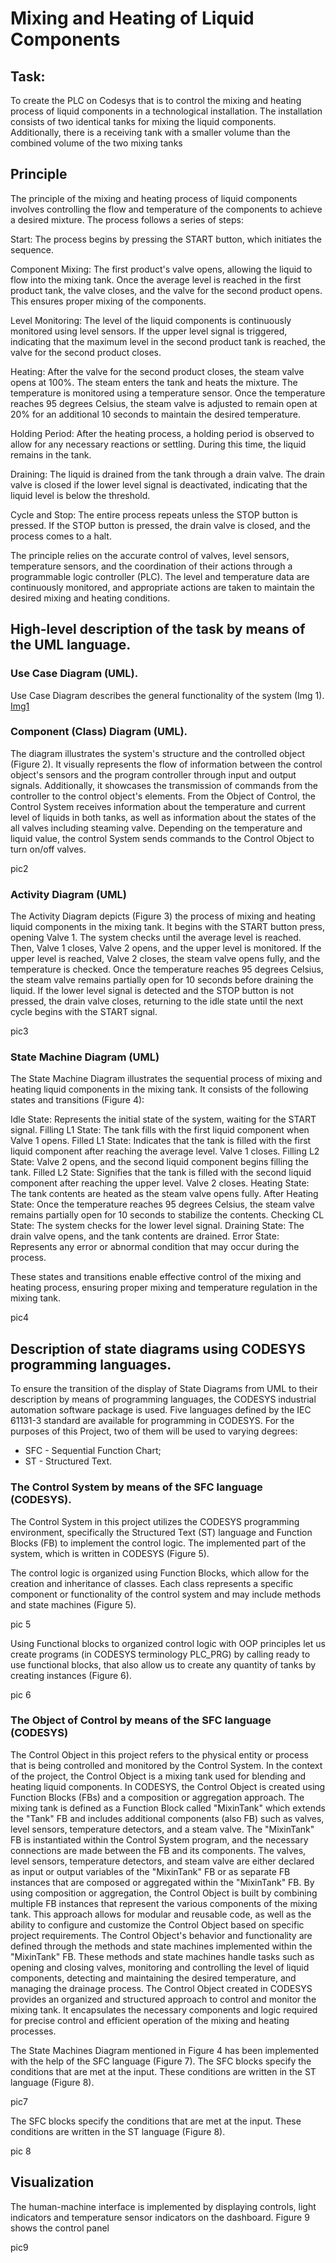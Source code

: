 

# Mixing and Heating of Liquid Components

## Task:
To create the PLC on Codesys that is to control the mixing and heating process of liquid components in a technological installation. The installation consists of two identical tanks for mixing the liquid components. Additionally, there is a receiving tank with a smaller volume than the combined volume of the two mixing tanks

## Principle

The principle of the mixing and heating process of liquid components involves controlling the flow and temperature of the components to achieve a desired mixture. The process follows a series of steps:

Start: The process begins by pressing the START button, which initiates the sequence.

Component Mixing: The first product's valve opens, allowing the liquid to flow into the mixing tank. Once the average level is reached in the first product tank, the valve closes, and the valve for the second product opens. This ensures proper mixing of the components.

Level Monitoring: The level of the liquid components is continuously monitored using level sensors. If the upper level signal is triggered, indicating that the maximum level in the second product tank is reached, the valve for the second product closes.

Heating: After the valve for the second product closes, the steam valve opens at 100%. The steam enters the tank and heats the mixture. The temperature is monitored using a temperature sensor. Once the temperature reaches 95 degrees Celsius, the steam valve is adjusted to remain open at 20% for an additional 10 seconds to maintain the desired temperature.

Holding Period: After the heating process, a holding period is observed to allow for any necessary reactions or settling. During this time, the liquid remains in the tank.

Draining: The liquid is drained from the tank through a drain valve. The drain valve is closed if the lower level signal is deactivated, indicating that the liquid level is below the threshold.

Cycle and Stop: The entire process repeats unless the STOP button is pressed. If the STOP button is pressed, the drain valve is closed, and the process comes to a halt.

The principle relies on the accurate control of valves, level sensors, temperature sensors, and the coordination of their actions through a programmable logic controller (PLC). The level and temperature data are continuously monitored, and appropriate actions are taken to maintain the desired mixing and heating conditions.

## High-level description of the task by means of the UML language.
### Use Case Diagram (UML).
Use Case Diagram describes the general functionality of the system (Img 1). 
[Img1](/img/img1.png)

### Component (Class) Diagram (UML).
The diagram illustrates the system's structure and the controlled object (Figure 2). It visually represents the flow of information between the control object's sensors and the program controller through input and output signals. Additionally, it showcases the transmission of commands from the controller to the control object's elements.
From the Object of Control, the Control System receives information about the temperature and current level of liquids in both tanks, as well as information about the states of the all valves including steaming valve.
Depending on the temperature and liquid value, the control System sends commands to the Control Object to turn on/off valves. 

pic2 

### Activity Diagram (UML)
The Activity Diagram depicts (Figure 3) the process of mixing and heating liquid components in the mixing tank. It begins with the START button press, opening Valve 1. The system checks until the average level is reached. Then, Valve 1 closes, Valve 2 opens, and the upper level is monitored. If the upper level is reached, Valve 2 closes, the steam valve opens fully, and the temperature is checked. Once the temperature reaches 95 degrees Celsius, the steam valve remains partially open for 10 seconds before draining the liquid. If the lower level signal is detected and the STOP button is not pressed, the drain valve closes, returning to the idle state until the next cycle begins with the START signal.

pic3 


### State Machine Diagram (UML)

The State Machine Diagram illustrates the sequential process of mixing and heating liquid components in the mixing tank. It consists of the following states and transitions (Figure 4):

Idle State: Represents the initial state of the system, waiting for the START signal.
Filling L1 State: The tank fills with the first liquid component when Valve 1 opens.
Filled L1 State: Indicates that the tank is filled with the first liquid component after reaching the average level. Valve 1 closes.
Filling L2 State: Valve 2 opens, and the second liquid component begins filling the tank.
Filled L2 State: Signifies that the tank is filled with the second liquid component after reaching the upper level. Valve 2 closes.
Heating State: The tank contents are heated as the steam valve opens fully.
After Heating State: Once the temperature reaches 95 degrees Celsius, the steam valve remains partially open for 10 seconds to stabilize the contents.
Checking CL State: The system checks for the lower level signal.
Draining State: The drain valve opens, and the tank contents are drained.
Error State: Represents any error or abnormal condition that may occur during the process.

These states and transitions enable effective control of the mixing and heating process, ensuring proper mixing and temperature regulation in the mixing tank. 

pic4

## Description of state diagrams using CODESYS programming languages.
To ensure the transition of the display of State Diagrams from UML to their description by means of programming languages, the CODESYS industrial automation software package is used.
Five languages defined by the IEC 61131-3 standard are available for programming in CODESYS. For the purposes of this Project, two of them will be used to varying degrees:
-	SFC - Sequential Function Chart;
-	ST - Structured Text.

### The Control System by means of the SFC language (CODESYS).
The Control System in this project utilizes the CODESYS programming environment, specifically the Structured Text (ST) language and Function Blocks (FB) to implement the control logic. The implemented part of the system, which is written in CODESYS (Figure 5).

The control logic is organized using Function Blocks, which allow for the creation and inheritance of classes. Each class represents a specific component or functionality of the control system and may include methods and state machines (Figure 5).


pic 5

Using Functional blocks to organized control logic with OOP principles let us create programs (in CODESYS terminology PLC_PRG) by calling ready to use functional blocks, that also allow us to create any quantity of tanks by creating instances (Figure 6).  

pic 6

### The Object of Control by means of the SFC language (CODESYS)

The Control Object in this project refers to the physical entity or process that is being controlled and monitored by the Control System. In the context of the project, the Control Object is a mixing tank used for blending and heating liquid components.
In CODESYS, the Control Object is created using Function Blocks (FBs) and a composition or aggregation approach. The mixing tank is defined as a Function Block called "MixinTank" which extends the "Tank" FB and includes additional components (also FB) such as valves, level sensors, temperature detectors, and a steam valve.
The "MixinTank" FB is instantiated within the Control System program, and the necessary connections are made between the FB and its components. The valves, level sensors, temperature detectors, and steam valve are either declared as input or output variables of the "MixinTank" FB or as separate FB instances that are composed or aggregated within the "MixinTank" FB.
By using composition or aggregation, the Control Object is built by combining multiple FB instances that represent the various components of the mixing tank. This approach allows for modular and reusable code, as well as the ability to configure and customize the Control Object based on specific project requirements.
The Control Object's behavior and functionality are defined through the methods and state machines implemented within the "MixinTank" FB. These methods and state machines handle tasks such as opening and closing valves, monitoring and controlling the level of liquid components, detecting and maintaining the desired temperature, and managing the drainage process.
The Control Object created in CODESYS provides an organized and structured approach to control and monitor the mixing tank. It encapsulates the necessary components and logic required for precise control and efficient operation of the mixing and heating processes.


The State Machines Diagram mentioned in Figure 4 has been implemented with the help of the SFC language (Figure 7). The SFC blocks specify the conditions that are met at the input. These conditions are written in the ST language (Figure 8).  


pic7

The SFC blocks specify the conditions that are met at the input. These conditions are written in the ST language (Figure 8).  

pic 8 

## Visualization

The human-machine interface is implemented by displaying controls, light indicators and temperature sensor indicators on the dashboard.
Figure 9 shows the control panel

pic9

